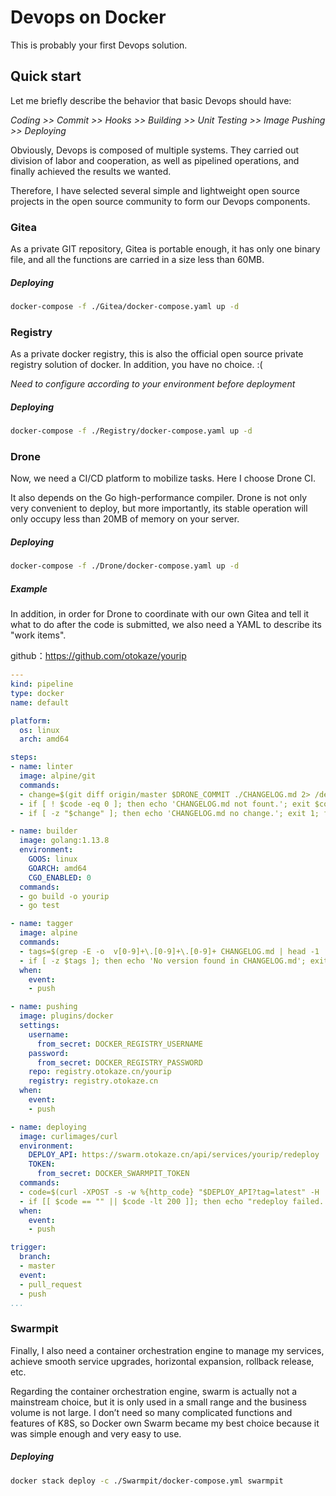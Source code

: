 # Devops on Docker
This is probably your first Devops solution.

## Quick start
Let me briefly describe the behavior that basic Devops should have:  

*Coding >> Commit >> Hooks >> Building >> Unit Testing >> Image Pushing >> Deploying*

Obviously, Devops is composed of multiple systems. They carried out division of labor and cooperation, as well as pipelined operations, and finally achieved the results we wanted.

Therefore, I have selected several simple and lightweight open source projects in the open source community to form our Devops components.

### Gitea
As a private GIT repository, Gitea is portable enough, it has only one binary file, and all the functions are carried in a size less than 60MB.
##### Deploying
```bash
docker-compose -f ./Gitea/docker-compose.yaml up -d
```

### Registry
As a private docker registry, this is also the official open source private registry solution of docker. In addition, you have no choice. :(

*Need to configure according to your environment before deployment*
##### Deploying
```bash
docker-compose -f ./Registry/docker-compose.yaml up -d
```

### Drone
Now, we need a CI/CD platform to mobilize tasks. Here I choose Drone CI.

It also depends on the Go high-performance compiler. Drone is not only very convenient to deploy, but more importantly, its stable operation will only occupy less than 20MB of memory on your server.
##### Deploying
```bash
docker-compose -f ./Drone/docker-compose.yaml up -d
```
##### Example
In addition, in order for Drone to coordinate with our own Gitea and tell it what to do after the code is submitted, we also need a YAML to describe its "work items".

github：https://github.com/otokaze/yourip
```yaml
---
kind: pipeline
type: docker
name: default

platform:
  os: linux
  arch: amd64

steps:
- name: linter
  image: alpine/git
  commands:
  - change=$(git diff origin/master $DRONE_COMMIT ./CHANGELOG.md 2> /dev/null) && code=0 || code=$?
  - if [ ! $code -eq 0 ]; then echo 'CHANGELOG.md not fount.'; exit $code; fi
  - if [ -z "$change" ]; then echo 'CHANGELOG.md no change.'; exit 1; fi

- name: builder
  image: golang:1.13.8
  environment:
    GOOS: linux
    GOARCH: amd64
    CGO_ENABLED: 0
  commands:
  - go build -o yourip
  - go test

- name: tagger
  image: alpine
  commands:
  - tags=$(grep -E -o  v[0-9]+\.[0-9]+\.[0-9]+ CHANGELOG.md | head -1 | sed s/v/latest,/g)
  - if [ -z $tags ]; then echo 'No version found in CHANGELOG.md'; exit 1; else echo $tags > .tags; fi
  when:
    event:
    - push

- name: pushing
  image: plugins/docker
  settings:
    username:
      from_secret: DOCKER_REGISTRY_USERNAME
    password:
      from_secret: DOCKER_REGISTRY_PASSWORD
    repo: registry.otokaze.cn/yourip
    registry: registry.otokaze.cn
  when:
    event:
    - push

- name: deploying
  image: curlimages/curl
  environment:
    DEPLOY_API: https://swarm.otokaze.cn/api/services/yourip/redeploy
    TOKEN:
      from_secret: DOCKER_SWARMPIT_TOKEN
  commands:
  - code=$(curl -XPOST -s -w %{http_code} "$DEPLOY_API?tag=latest" -H 'Content-Type:application/json' -H "authorization:$TOKEN")
  - if [[ $code == "" || $code -lt 200 ]]; then echo "redeploy failed. HTTP_CODE=${code}"; exit 1; fi
  when:
    event:
    - push

trigger:
  branch:
  - master
  event:
  - pull_request
  - push
...
```

### Swarmpit
Finally, I also need a container orchestration engine to manage my services, achieve smooth service upgrades, horizontal expansion, rollback release, etc.

Regarding the container orchestration engine, swarm is actually not a mainstream choice, but it is only used in a small range and the business volume is not large. I don’t need so many complicated functions and features of K8S, so Docker own Swarm became my best choice because it was simple enough and very easy to use.
##### Deploying
```bash
docker stack deploy -c ./Swarmpit/docker-compose.yml swarmpit
```